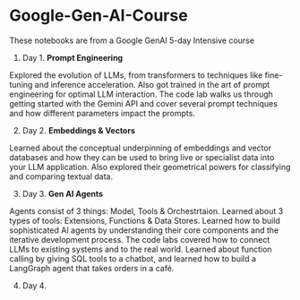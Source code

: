 # Google-Gen-AI-Course

These notebooks are from a Google GenAI 5-day Intensive course

1. Day 1. **Prompt Engineering**

Explored the evolution of LLMs, from transformers to techniques like fine-tuning and inference acceleration. Also got trained in the art of prompt engineering for optimal LLM interaction. The code lab walks us through getting started with the Gemini API and cover several prompt techniques and how different parameters impact the prompts.

2. Day 2. **Embeddings & Vectors**

Learned about the conceptual underpinning of embeddings and vector databases and how they can be used to bring live or specialist data into your LLM application. Also explored their geometrical powers for classifying and comparing textual data. 

3. Day 3. **Gen AI Agents**

Agents consist of 3 things: Model, Tools & Orchestrtaion. Learned about 3 types of tools: Extensions, Functions & Data Stores. Learned how to build sophisticated AI agents by understanding their core components and the iterative development process. The code labs covered how to connect LLMs to existing systems and to the real world. Learned about function calling by giving SQL tools to a chatbot, and learned how to build a LangGraph agent that takes orders in a café.

4. Day 4.
